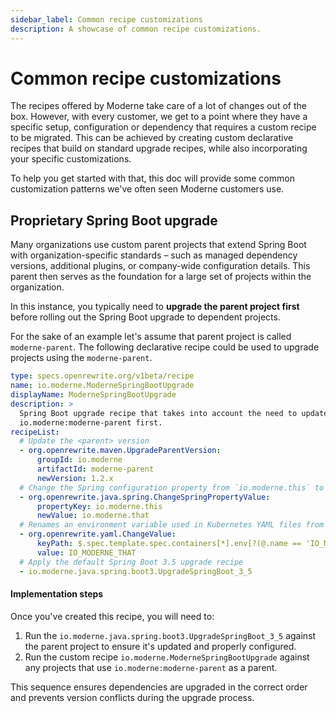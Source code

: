 ```yaml
---
sidebar_label: Common recipe customizations
description: A showcase of common recipe customizations.
---
```


# Common recipe customizations

The recipes offered by Moderne take care of a lot of changes out of the box. However, with every customer, we get to a point where they have a specific setup, configuration or dependency that requires a custom recipe to be migrated.
This can be achieved by creating custom declarative recipes that build on standard upgrade recipes, while also incorporating your specific customizations.

To help you get started with that, this doc will provide some common customization patterns we've often seen Moderne customers use.

## Proprietary Spring Boot upgrade

Many organizations use custom parent projects that extend Spring Boot with organization-specific standards – such as managed dependency versions, additional plugins, or company-wide configuration details.
This parent then serves as the foundation for a large set of projects within the organization.

In this instance, you typically need to **upgrade the parent project first** before rolling out the Spring Boot upgrade to dependent projects.

For the sake of an example let's assume that parent project is called `moderne-parent`.
The following declarative recipe could be used to upgrade projects using the `moderne-parent`.

```yaml
type: specs.openrewrite.org/v1beta/recipe
name: io.moderne.ModerneSpringBootUpgrade
displayName: ModerneSpringBootUpgrade
description: >
  Spring Boot upgrade recipe that takes into account the need to update the
  io.moderne:moderne-parent first.
recipeList:
  # Update the <parent> version
  - org.openrewrite.maven.UpgradeParentVersion:
      groupId: io.moderne
      artifactId: moderne-parent
      newVersion: 1.2.x
  # Change the Spring configuration property from `io.moderne.this` to `io.moderne.that`
  - org.openrewrite.java.spring.ChangeSpringPropertyValue:
      propertyKey: io.moderne.this
      newValue: io.moderne.that
  # Renames an environment variable used in Kubernetes YAML files from `IO_MODERNE_THIS` to `IO_MODERNE_THAT`
  - org.openrewrite.yaml.ChangeValue:
      keyPath: $.spec.template.spec.containers[*].env[?(@.name == 'IO_MODERNE_THIS')].name
      value: IO_MODERNE_THAT
  # Apply the default Spring Boot 3.5 upgrade recipe
  - io.moderne.java.spring.boot3.UpgradeSpringBoot_3_5
```

#### Implementation steps

Once you've created this recipe, you will need to:

1. Run the `io.moderne.java.spring.boot3.UpgradeSpringBoot_3_5` against the parent project to ensure it's updated and properly configured.
2. Run the custom recipe `io.moderne.ModerneSpringBootUpgrade` against any projects that use `io.moderne:moderne-parent` as a parent.

This sequence ensures dependencies are upgraded in the correct order and prevents version conflicts during the upgrade process.